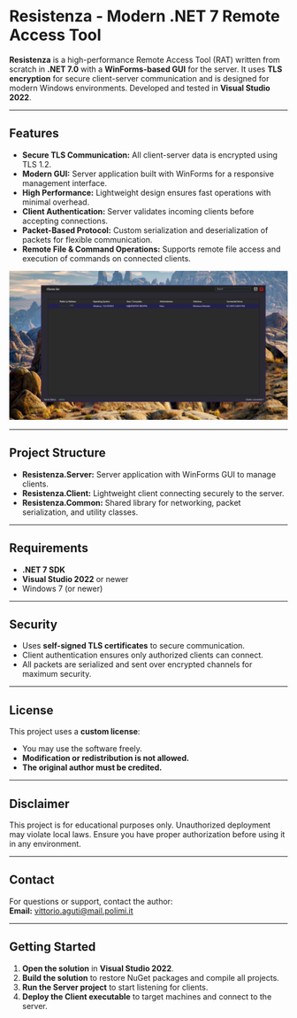 # Resistenza - Modern .NET 7 Remote Access Tool

**Resistenza** is a high-performance Remote Access Tool (RAT) written from scratch in **.NET 7.0** with a **WinForms-based GUI** for the server. It uses **TLS encryption** for secure client-server communication and is designed for modern Windows environments. Developed and tested in **Visual Studio 2022**.

---

## Features

- **Secure TLS Communication:** All client-server data is encrypted using TLS 1.2.
- **Modern GUI:** Server application built with WinForms for a responsive management interface.
- **High Performance:** Lightweight design ensures fast operations with minimal overhead.
- **Client Authentication:** Server validates incoming clients before accepting connections.
- **Packet-Based Protocol:** Custom serialization and deserialization of packets for flexible communication.
- **Remote File & Command Operations:** Supports remote file access and execution of commands on connected clients.

![Alt text](/Preview/server_main.png)

---

## Project Structure

- **Resistenza.Server:** Server application with WinForms GUI to manage clients.  
- **Resistenza.Client:** Lightweight client connecting securely to the server.  
- **Resistenza.Common:** Shared library for networking, packet serialization, and utility classes.

---

## Requirements

- **.NET 7 SDK**  
- **Visual Studio 2022** or newer  
- Windows 7 (or newer)

---

## Security

- Uses **self-signed TLS certificates** to secure communication.  
- Client authentication ensures only authorized clients can connect.  
- All packets are serialized and sent over encrypted channels for maximum security.

---

## License

This project uses a **custom license**:  

- You may use the software freely.  
- **Modification or redistribution is not allowed.**  
- **The original author must be credited.**

---

## Disclaimer

This project is for educational purposes only. Unauthorized deployment may violate local laws. Ensure you have proper authorization before using it in any environment.

---

## Contact

For questions or support, contact the author:  
**Email:** vittorio.aguti@mail.polimi.it

---

## Getting Started

1. **Open the solution** in **Visual Studio 2022**.
2. **Build the solution** to restore NuGet packages and compile all projects.
3. **Run the Server project** to start listening for clients.
4. **Deploy the Client executable** to target machines and connect to the server.
